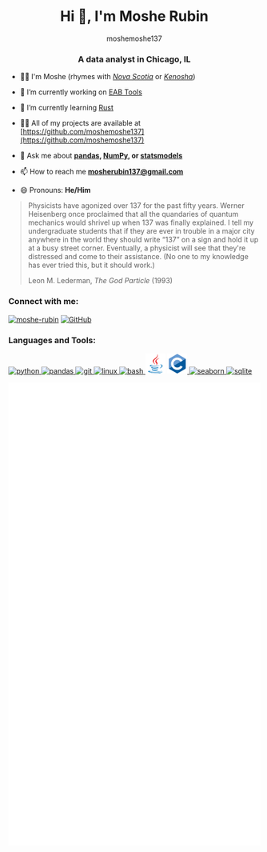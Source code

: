 <h1 align="center">Hi 👋, I'm Moshe Rubin</h1>
<p align="center">moshemoshe137</p>
<h3 align="center">A data analyst in Chicago, IL</h3>

- 👨‍🏫 I'm Moshe (rhymes with [_Nova Scotia_](https://en.wikipedia.org/wiki/Nova_Scotia)
  or [_Kenosha_](https://en.wikipedia.org/wiki/Kenosha,_Wisconsin))

- 🔭 I’m currently working on [EAB Tools](https://github.com/moshemoshe137/EAB_tools)

- 🌱 I’m currently learning [Rust](https://rust-book.cs.brown.edu/title-page.html)

- 👨‍💻 All of my projects are available at
  [https://github.com/moshemoshe137](https://github.com/moshemoshe137)

- 💬 Ask me about **[pandas](https://pandas.pydata.org/), [NumPy](https://numpy.org/),
  or [statsmodels](https://www.statsmodels.org/stable/index.html)**

- 📫 How to reach me [**mosherubin137@gmail.com**](mailto:mosherubin137@gmail.com)

- 😄 Pronouns: **He/Him**

> Physicists have agonized over 137 for the past fifty years. Werner Heisenberg once
> proclaimed that all the quandaries of quantum mechanics would shrivel up when 137 was
> finally explained. I tell my undergraduate students that if they are ever in trouble
> in a major city anywhere in the world they should write “137” on a sign and hold it up
> at a busy street corner. Eventually, a physicist will see that they're distressed and
> come to their assistance. (No one to my knowledge has ever tried this, but it should
> work.)
>
> Leon M. Lederman, _The God Particle_ (1993)

### Connect with me:

<p align="left">
<a href="https://linkedin.com/in/moshe-rubin" target="blank"><img align="center" src="https://cdn.jsdelivr.net/gh/devicons/devicon@latest/icons/linkedin/linkedin-original.svg" alt="moshe-rubin" title="LinkedIn" height="40"/></a>
<a href="https://github.com/moshemoshe137" target="blank"><img src="https://cdn.jsdelivr.net/npm/simple-icons@3.0.1/icons/github.svg" alt="GitHub" height="40" title="GitHub" align="center"></a>
</p>

### Languages and Tools:

<p align="left"> <a href="https://www.python.org" target="_blank" rel="noreferrer"> <img src="https://s3.dualstack.us-east-2.amazonaws.com/pythondotorg-assets/media/files/python-logo-only.svg" alt="python" height="40" title="Python"/> </a>
<a href="https://pandas.pydata.org/" target="_blank" rel="noreferrer"> <img src="https://raw.githubusercontent.com/pandas-dev/pandas/main/web/pandas/static/img/pandas_mark.svg" alt="pandas" title="Python `pandas`" height="40"/> </a>
<a href="https://git-scm.com/" target="_blank" rel="noreferrer"> <img src="https://git-scm.com/images/logos/downloads/Git-Icon-1788C.svg" alt="git" title="Git version control" height="40"/> </a>
<a href="https://www.linux.org/" target="_blank" rel="noreferrer"> <img src="https://upload.wikimedia.org/wikipedia/commons/b/b0/NewTux.svg" alt="linux" title="Linux" width="40" height="40"/> </a>
<a href="https://www.gnu.org/software/bash/" target="_blank" rel="noreferrer"> <img src="https://upload.wikimedia.org/wikipedia/commons/4/4b/Bash_Logo_Colored.svg" alt="bash" title="Bash" height="40"/> </a>
<a href="https://www.java.com" target="_blank" rel="noreferrer"> <img src="https://raw.githubusercontent.com/devicons/devicon/master/icons/java/java-original.svg" alt="java" title="Java" width="40" height="40"/></a>
<a href="https://www.cprogramming.com/" target="_blank" rel="noreferrer"> <img src="https://raw.githubusercontent.com/devicons/devicon/master/icons/c/c-original.svg" alt="c" title="C Programming" width="40" height="40"/> </a>
<a href="https://seaborn.pydata.org/" target="_blank" rel="noreferrer"> <img src="https://seaborn.pydata.org/_images/logo-mark-lightbg.svg" alt="seaborn" title="Seaborn: statistical data visualization" width="40" height="40"/> </a>
<a href="https://www.sqlite.org/" target="_blank" rel="noreferrer"> <img src="https://www.vectorlogo.zone/logos/sqlite/sqlite-icon.svg" alt="sqlite" title="SQLite" width="40" height="40"/> </a> </p>

<p align="center">
  <img src=github-metrics.svg>
</p>
